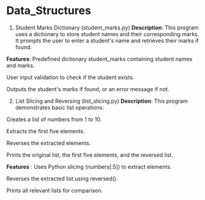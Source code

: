 # Data_Structures

1. Student Marks Dictionary (student_marks.py)
**Description**:
This program uses a dictionary to store student names and their corresponding marks. It prompts the user to enter a student's name and retrieves their marks if found.

**Features**:
Predefined dictionary student_marks containing student names and marks.

User input validation to check if the student exists.

Outputs the student's marks if found, or an error message if not.


2. List Slicing and Reversing (list_slicing.py)
**Description**:
This program demonstrates basic list operations:

Creates a list of numbers from 1 to 10.

Extracts the first five elements.

Reverses the extracted elements.

Prints the original list, the first five elements, and the reversed list.

**Features** :
Uses Python slicing (numbers[:5]) to extract elements.

Reverses the extracted list using reversed().

Prints all relevant lists for comparison.
